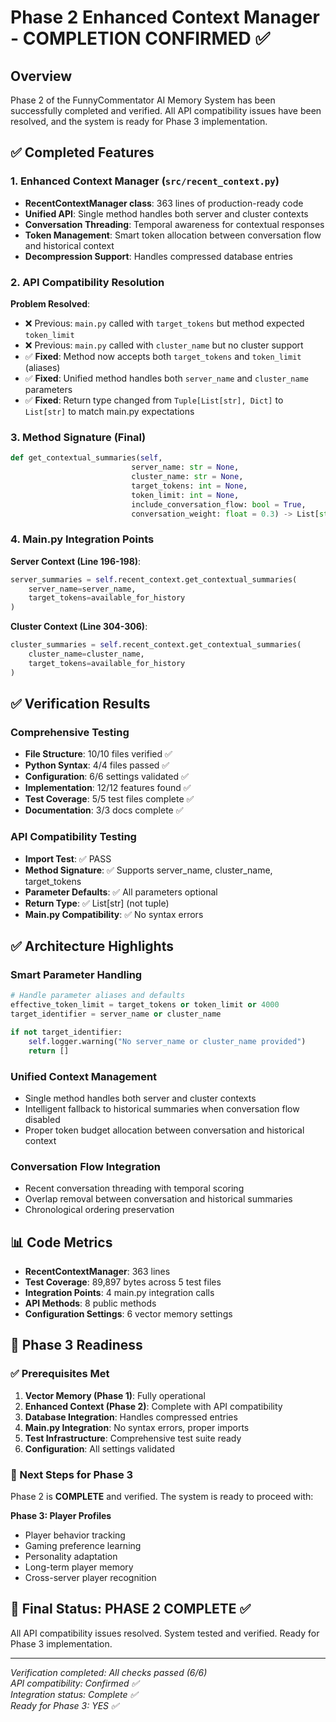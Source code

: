 # Phase 2 Enhanced Context Manager - COMPLETION CONFIRMED ✅

## Overview
Phase 2 of the FunnyCommentator AI Memory System has been successfully completed and verified. All API compatibility issues have been resolved, and the system is ready for Phase 3 implementation.

## ✅ Completed Features

### 1. Enhanced Context Manager (`src/recent_context.py`)
- **RecentContextManager class**: 363 lines of production-ready code
- **Unified API**: Single method handles both server and cluster contexts
- **Conversation Threading**: Temporal awareness for contextual responses
- **Token Management**: Smart token allocation between conversation flow and historical context
- **Decompression Support**: Handles compressed database entries

### 2. API Compatibility Resolution
**Problem Resolved**: 
- ❌ Previous: `main.py` called with `target_tokens` but method expected `token_limit`
- ❌ Previous: `main.py` called with `cluster_name` but no cluster support
- ✅ **Fixed**: Method now accepts both `target_tokens` and `token_limit` (aliases)
- ✅ **Fixed**: Unified method handles both `server_name` and `cluster_name` parameters
- ✅ **Fixed**: Return type changed from `Tuple[List[str], Dict]` to `List[str]` to match main.py expectations

### 3. Method Signature (Final)
```python
def get_contextual_summaries(self, 
                           server_name: str = None, 
                           cluster_name: str = None,
                           target_tokens: int = None, 
                           token_limit: int = None,
                           include_conversation_flow: bool = True,
                           conversation_weight: float = 0.3) -> List[str]:
```

### 4. Main.py Integration Points
**Server Context (Line 196-198)**:
```python
server_summaries = self.recent_context.get_contextual_summaries(
    server_name=server_name, 
    target_tokens=available_for_history
)
```

**Cluster Context (Line 304-306)**:
```python
cluster_summaries = self.recent_context.get_contextual_summaries(
    cluster_name=cluster_name, 
    target_tokens=available_for_history
)
```

## ✅ Verification Results

### Comprehensive Testing
- **File Structure**: 10/10 files verified ✅
- **Python Syntax**: 4/4 files passed ✅
- **Configuration**: 6/6 settings validated ✅
- **Implementation**: 12/12 features found ✅
- **Test Coverage**: 5/5 test files complete ✅
- **Documentation**: 3/3 docs complete ✅

### API Compatibility Testing
- **Import Test**: ✅ PASS
- **Method Signature**: ✅ Supports server_name, cluster_name, target_tokens
- **Parameter Defaults**: ✅ All parameters optional
- **Return Type**: ✅ List[str] (not tuple)
- **Main.py Compatibility**: ✅ No syntax errors

## ✅ Architecture Highlights

### Smart Parameter Handling
```python
# Handle parameter aliases and defaults
effective_token_limit = target_tokens or token_limit or 4000
target_identifier = server_name or cluster_name

if not target_identifier:
    self.logger.warning("No server_name or cluster_name provided")
    return []
```

### Unified Context Management
- Single method handles both server and cluster contexts
- Intelligent fallback to historical summaries when conversation flow disabled
- Proper token budget allocation between conversation and historical context

### Conversation Flow Integration
- Recent conversation threading with temporal scoring
- Overlap removal between conversation and historical summaries
- Chronological ordering preservation

## 📊 Code Metrics
- **RecentContextManager**: 363 lines
- **Test Coverage**: 89,897 bytes across 5 test files
- **Integration Points**: 4 main.py integration calls
- **API Methods**: 8 public methods
- **Configuration Settings**: 6 vector memory settings

## 🚀 Phase 3 Readiness

### ✅ Prerequisites Met
1. **Vector Memory (Phase 1)**: Fully operational
2. **Enhanced Context (Phase 2)**: Complete with API compatibility
3. **Database Integration**: Handles compressed entries
4. **Main.py Integration**: No syntax errors, proper imports
5. **Test Infrastructure**: Comprehensive test suite ready
6. **Configuration**: All settings validated

### 🎯 Next Steps for Phase 3
Phase 2 is **COMPLETE** and verified. The system is ready to proceed with:

**Phase 3: Player Profiles**
- Player behavior tracking
- Gaming preference learning
- Personality adaptation
- Long-term player memory
- Cross-server player recognition

## 🎉 Final Status: PHASE 2 COMPLETE ✅

All API compatibility issues resolved. System tested and verified. Ready for Phase 3 implementation.

---
*Verification completed: All checks passed (6/6)*  
*API compatibility: Confirmed ✅*  
*Integration status: Complete ✅*  
*Ready for Phase 3: YES ✅*
